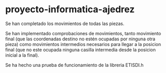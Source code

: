 # proyecto-informatica-ajedrez

Se han completado los movimientos de todas las piezas. 

Se han implementado comprobaciones de movimientos, tanto movimiento final (que las coordenadas destino no estén ocupadas por ninguna otra pieza) como movimientos intermedios necesarios para llegar a la posicion final (que no este ocupada ninguna casilla intermedia desde la posicion inicial a la final).

Se ha hecho una prueba de funcionamiento de la libreria ETISDI.h
